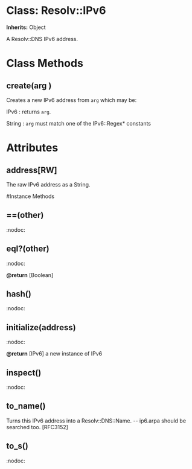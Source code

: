 # Class: Resolv::IPv6
**Inherits:** Object
    

A Resolv::DNS IPv6 address.


# Class Methods
## create(arg ) [](#method-c-create)
Creates a new IPv6 address from `arg` which may be:

IPv6
:   returns `arg`.

String
:   `arg` must match one of the IPv6::Regex* constants

# Attributes
## address[RW] [](#attribute-i-address)
The raw IPv6 address as a String.


#Instance Methods
## ==(other) [](#method-i-==)
:nodoc:

## eql?(other) [](#method-i-eql?)
:nodoc:

**@return** [Boolean] 

## hash() [](#method-i-hash)
:nodoc:

## initialize(address) [](#method-i-initialize)
:nodoc:

**@return** [IPv6] a new instance of IPv6

## inspect() [](#method-i-inspect)
:nodoc:

## to_name() [](#method-i-to_name)
Turns this IPv6 address into a Resolv::DNS::Name. -- ip6.arpa should be
searched too. [RFC3152]

## to_s() [](#method-i-to_s)
:nodoc:


